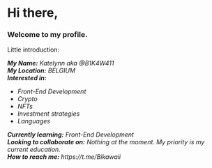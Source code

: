   <head>
    <h1>Hi there,</h1>
    <h3>Welcome to my profile.</h3>
  </head>

<body>
    <article>
      <p>Little introduction:</p>
      <em><strong>My Name:</strong><span> Katelynn aka @B1K4W411</span><br>
          <strong>My Location:</strong><span> BELGIUM</span><br>
          <strong>Interested in:</strong><br><ul>
          <li>  Front-End Development</li>
          <li>  Crypto</li>
          <li>  NFTs</li>
          <li>  Investment strategies</li>
          <li>  Languages<br></li></ul>
          <strong>Currently learning:</strong><span> Front-End Development</span><br>
          <strong>Looking to collaborate on:</strong><span> Nothing at the moment. My priority is my current education.</span><br>
          <strong>How to reach me:</strong><span> https://t.me/Bikawaii</span></em>
    </article>
  </body> 
